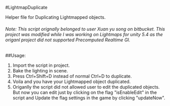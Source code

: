 #LightmapDuplicate

Helper file for Duplicating Lightmapped objects.

###### Note: This script orignally belonged to user Xuan yu song on bitbucket. This project was modified while I was working on Lightmaps for unity 5.4 as the origanl project did not supported Precomputed Realtime GI.

##Usage:
1. Import the script in project.
2. Bake the lighting in scene.
3. Press Ctrl+Shift+D instead of normal Ctrl+D to duplicate.
4. Voila and you have your Lightmapped object duplicated.
5. Origanlly the script did not allowed user to edit the duplicated objects. But now you can edit just by clicking on the flag "isEnableEdit" in the script and Update the flag settings in the game by clicking "updateNow".
